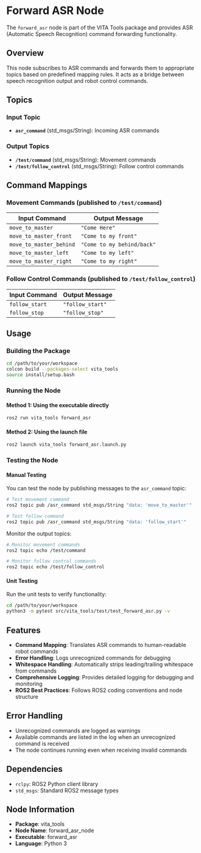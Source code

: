 # Forward ASR Node

The `forward_asr` node is part of the VITA Tools package and provides ASR (Automatic Speech Recognition) command forwarding functionality.

## Overview

This node subscribes to ASR commands and forwards them to appropriate topics based on predefined mapping rules. It acts as a bridge between speech recognition output and robot control commands.

## Topics

### Input Topic
- **`asr_command`** (std_msgs/String): Incoming ASR commands

### Output Topics
- **`/test/command`** (std_msgs/String): Movement commands
- **`/test/follow_control`** (std_msgs/String): Follow control commands

## Command Mappings

### Movement Commands (published to `/test/command`)
| Input Command | Output Message |
|---------------|----------------|
| `move_to_master` | `"Come Here"` |
| `move_to_master_front` | `"Come to my front"` |
| `move_to_master_behind` | `"Come to my behind/back"` |
| `move_to_master_left` | `"Come to my left"` |
| `move_to_master_right` | `"Come to my right"` |

### Follow Control Commands (published to `/test/follow_control`)
| Input Command | Output Message |
|---------------|----------------|
| `follow_start` | `"follow_start"` |
| `follow_stop` | `"follow_stop"` |

## Usage

### Building the Package
```bash
cd /path/to/your/workspace
colcon build --packages-select vita_tools
source install/setup.bash
```

### Running the Node

#### Method 1: Using the executable directly
```bash
ros2 run vita_tools forward_asr
```

#### Method 2: Using the launch file
```bash
ros2 launch vita_tools forward_asr.launch.py
```

### Testing the Node

#### Manual Testing
You can test the node by publishing messages to the `asr_command` topic:

```bash
# Test movement command
ros2 topic pub /asr_command std_msgs/String "data: 'move_to_master'"

# Test follow command
ros2 topic pub /asr_command std_msgs/String "data: 'follow_start'"
```

Monitor the output topics:
```bash
# Monitor movement commands
ros2 topic echo /test/command

# Monitor follow control commands
ros2 topic echo /test/follow_control
```

#### Unit Testing
Run the unit tests to verify functionality:
```bash
cd /path/to/your/workspace
python3 -m pytest src/vita_tools/test/test_forward_asr.py -v
```

## Features

- **Command Mapping**: Translates ASR commands to human-readable robot commands
- **Error Handling**: Logs unrecognized commands for debugging
- **Whitespace Handling**: Automatically strips leading/trailing whitespace from commands
- **Comprehensive Logging**: Provides detailed logging for debugging and monitoring
- **ROS2 Best Practices**: Follows ROS2 coding conventions and node structure

## Error Handling

- Unrecognized commands are logged as warnings
- Available commands are listed in the log when an unrecognized command is received
- The node continues running even when receiving invalid commands

## Dependencies

- `rclpy`: ROS2 Python client library
- `std_msgs`: Standard ROS2 message types

## Node Information

- **Package**: vita_tools
- **Node Name**: forward_asr_node
- **Executable**: forward_asr
- **Language**: Python 3
